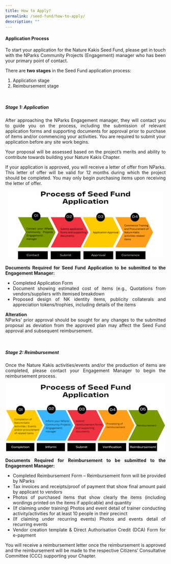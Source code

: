```yaml
---
title: How to Apply?
permalink: /seed-fund/how-to-apply/
description: ""
---
```

<section>
	<h4>Application Process</h4>
	<p align="justify">To start your application for the Nature Kakis Seed Fund, please get in touch with the NParks Community Projects (Engagement) manager who has been your primary point of contact.</p>
	<p align="justify">There are <b>two stages</b> in the Seed Fund application process:</p>
	<ol>
		<li>Application stage</li>
		<li>Reimbursement stage</li>
	</ol>
	<br>
</section>

<section>
	<h5>Stage 1: Application</h5>
	<p align="justify">After approaching the NParks Engagement manager, they will contact you to guide you on the process, including the submission of relevant application forms and supporting documents for approval prior to purchase of items and/or commencing your activities. You are required to submit your application before any site work begins.</p>
	<p align="justify">Your proposal will be assessed based on the project’s merits and ability to contribute towards building your Nature Kakis Chapter.</p>
	<p align="justify">If your application is approved, you will receive a letter of offer from NParks. This letter of offer will be valid for 12 months during which the project should be completed. You may only begin purchasing items upon receiving the letter of offer.</p>

<img src="/images/Seed%20Fund/seed%20fund%201.png">

<p align="justify"><b>Documents Required for Seed Fund Application to be submitted to the Engagement Manager:</b></p>
	<ul align="justify">
		<li>Completed Application Form</li>
		<li>Document showing estimated cost of items (e.g., Quotations from vendors/suppliers with itemised breakdown</li>
		<li>Proposed design of NK identity items, publicity collaterals and appreciation tokens/trophies, including details of the items</li>
	</ul>
	<p align="justify"><b>Alteration</b><br>
	NParks’ prior approval should be sought for any changes to the submitted proposal as deviation from the approved plan may affect the Seed Fund approval and subsequent reimbursement.</p>
	<br>
</section>

<section>
	<h5>Stage 2: Reimbursement</h5>
	<p align="justify">Once the Nature Kakis activities/events and/or the production of items are completed, please contact your Engagement Manager to begin the reimbursement process.</p>

<img src="images/Seed%20Fund/seed%20fund%202.PNG">

<p align="justify"><b>Documents Required for Reimbursement to be submitted to the Engagement Manager:</b></p>
	<ul align="justify">
		<li>Completed Reimbursement Form – Reimbursement form will be provided by NParks</li>
		<li>Tax invoices and receipts/proof of payment that show final amount paid by applicant to vendors</li>
		<li>Photos of purchased items that show clearly the items (including wordings printed on the items if applicable) and quantity</li>
		<li>(If claiming under training) Photos and event detail of trainer conducting activity/activities for at least 10 people in their precinct</li>
		<li>(If claiming under recurring events) Photos and events detail of recurring events</li>
		<li>Vendor creation template &amp; Direct Authorisation Credit (DCA) Form for e-payment</li>
	</ul>
	<p align="justify">You will receive a reimbursement letter once the reimbursement is approved and the reimbursement will be made to the respective Citizens’ Consultative Committee (CCC) supporting your Chapter.</p></section>